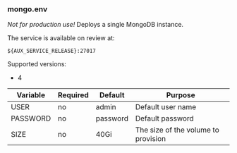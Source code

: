 
### mongo.env

*Not for production use!* Deploys a single MongoDB instance.

The service is available on review at:

```
${AUX_SERVICE_RELEASE}:27017
```

Supported versions:
- 4

| Variable     | Required | Default  | Purpose  |
| ------------ | -------- | -------- | -------- |
| USER         | no       | admin    | Default user name |
| PASSWORD     | no       | password | Default password |
| SIZE         | no       | 40Gi     | The size of the volume to provision |

